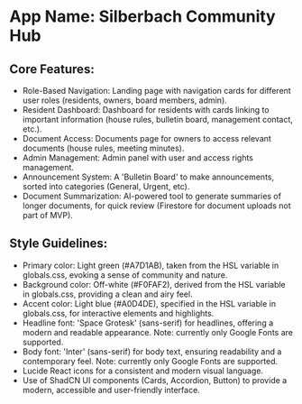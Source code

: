 # **App Name**: Silberbach Community Hub

## Core Features:

- Role-Based Navigation: Landing page with navigation cards for different user roles (residents, owners, board members, admin).
- Resident Dashboard: Dashboard for residents with cards linking to important information (house rules, bulletin board, management contact, etc.).
- Document Access: Documents page for owners to access relevant documents (house rules, meeting minutes).
- Admin Management: Admin panel with user and access rights management.
- Announcement System: A 'Bulletin Board' to make announcements, sorted into categories (General, Urgent, etc).
- Document Summarization: AI-powered tool to generate summaries of longer documents, for quick review (Firestore for document uploads not part of MVP).

## Style Guidelines:

- Primary color: Light green (#A7D1AB), taken from the HSL variable in globals.css, evoking a sense of community and nature.
- Background color: Off-white (#F0FAF2), derived from the HSL variable in globals.css, providing a clean and airy feel.
- Accent color: Light blue (#A0D4DE), specified in the HSL variable in globals.css, for interactive elements and highlights.
- Headline font: 'Space Grotesk' (sans-serif) for headlines, offering a modern and readable appearance. Note: currently only Google Fonts are supported.
- Body font: 'Inter' (sans-serif) for body text, ensuring readability and a contemporary feel. Note: currently only Google Fonts are supported.
- Lucide React icons for a consistent and modern visual language.
- Use of ShadCN UI components (Cards, Accordion, Button) to provide a modern, accessible and user-friendly interface.